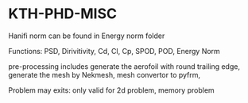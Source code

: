 # KTH-PHD-MISC
Hanifi norm can be found in Energy norm folder

Functions: PSD, Dirivitivity, Cd, Cl, Cp, SPOD, POD, Energy Norm

pre-processing includes generate the aerofoil with round trailing edge, generate the mesh by Nekmesh, mesh convertor to pyfrm,

Problem may exits: only valid for 2d problem, memory problem
